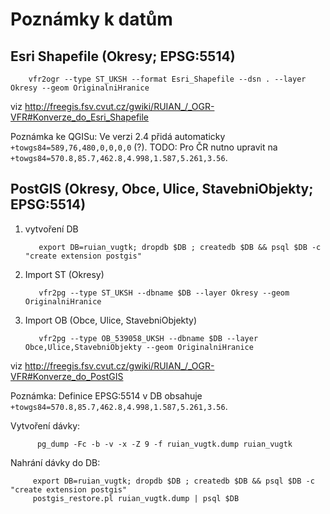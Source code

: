 Poznámky k datům
================

Esri Shapefile (Okresy; EPSG:5514)
----------------------------------

        vfr2ogr --type ST_UKSH --format Esri_Shapefile --dsn . --layer Okresy --geom OriginalniHranice

viz http://freegis.fsv.cvut.cz/gwiki/RUIAN_/_OGR-VFR#Konverze_do_Esri_Shapefile

Poznámka ke QGISu: Ve verzi 2.4 přidá automaticky
`+towgs84=589,76,480,0,0,0,0` (?). TODO: Pro ČR nutno upravit na
`+towgs84=570.8,85.7,462.8,4.998,1.587,5.261,3.56`.

PostGIS (Okresy, Obce, Ulice, StavebniObjekty; EPSG:5514)
---------------------------------------------------------

1) vytvoření DB

          export DB=ruian_vugtk; dropdb $DB ; createdb $DB && psql $DB -c "create extension postgis"

2) Import ST (Okresy)

          vfr2pg --type ST_UKSH --dbname $DB --layer Okresy --geom OriginalniHranice

3) Import OB (Obce, Ulice, StavebniObjekty)

          vfr2pg --type OB_539058_UKSH --dbname $DB --layer Obce,Ulice,StavebniObjekty --geom OriginalniHranice

viz http://freegis.fsv.cvut.cz/gwiki/RUIAN_/_OGR-VFR#Konverze_do_PostGIS

Poznámka: Definice EPSG:5514 v DB obsahuje `+towgs84=570.8,85.7,462.8,4.998,1.587,5.261,3.56`.

Vytvoření dávky:

          pg_dump -Fc -b -v -x -Z 9 -f ruian_vugtk.dump ruian_vugtk

Nahrání dávky do DB:

         export DB=ruian_vugtk; dropdb $DB ; createdb $DB && psql $DB -c "create extension postgis"
         postgis_restore.pl ruian_vugtk.dump | psql $DB
